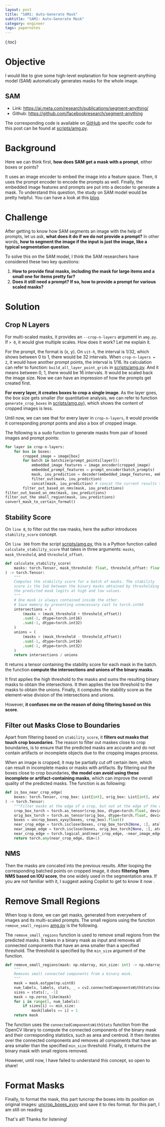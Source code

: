 ```yaml
---
layout: post
title: "SAM1: Auto-Generate Mask"
subtitle: "SAM1: Auto-Generate Mask"
category: engineer 
tags: papernotes 
---
```


{:toc}


# Objective 

I would like to give some high-level explanation for how segment-anything model (SAM) automatically generates masks for the whole image. 

## SAM 
- Link: https://ai.meta.com/research/publications/segment-anything/
- Github: https://github.com/facebookresearch/segment-anything


The corresponding code is available on [GitHub](https://github.com/facebookresearch/segment-anything) and the specific code for this post can be found at [scripts/amg.py](https://github.com/facebookresearch/segment-anything/blob/main/scripts/amg.py).


# Background

Here we can think first, **how does SAM get a mask with a prompt**, either boxes or points? 

It uses an image encoder to embed the image into a feature space. Then, it uses the prompt encoder to encode the prompts as well. Finally, the embedded image features and prompts are put into a decoder to generate a mask. To understand this question, the study on SAM model would be pretty helpful. You can have a look at this [blog](/post/sam_1_model).

# Challenge 

After getting to know how SAM segments an image with the help of prompts, let us ask, **what does it do if we do not provide a prompt?** In other words, **how to segment the image if the input is just the image, like a typical segmentation question**. 

To solve this on the SAM model, I think the SAM researchers have considered these two key questions:

1. **How to provide final masks, including the mask for large items and a small one for items pretty far?**
2. **Does it still need a prompt? If so, how to provide a prompt for various scaled masks?**


# Solution 

## Crop N Layers 
For multi-scaled masks, it provides an `--crop-n-layers` argument in `amg.py`. If `> 0`, it would give multiple scales. How does it work? Let me explain it. 

For the prompt, the format is (x, y). On `vit-h`, the interval is 1/32, which shows between 0 to 1, there would be 32 intervals. When `crop-n-layers = 2`, it would have another prompt points, the interval is 1/16. Its calculation can refer to function: `build_all_layer_point_grids` in [scripts/amg.py](https://github.com/facebookresearch/segment-anything/blob/main/scripts/amg.py). And it means between 0, 1, there would be 16 intervals. It would be scaled back the image size. Now we can have an impression of how the prompts get created first. 

**For every layer, it creates boxes to crop a single image**. As the layer goes, the box size gets smaller (for quantitative analysis, we can refer to function `generate_crop_boxes` in [scripts/amg.py](https://github.com/facebookresearch/segment-anything/blob/main/scripts/amg.py)), which shows the content of cropped images is less.

Until now, we can see that for every layer in `crop-n-layers`, it would provide it corresponding prompt points and also a box of cropped image. 

The following is a sudo function to generate masks from pair of boxed images and prompt points:

```python
for layer in crop-n-layers:
    for box in boxes:
        cropped_image = image[box]
        for batch in batchize(prompt_points[layer]):
            embedded_image_features = image_encoder(cropped_image)
            embedded_prompt_features = prompt_encoder(batch_prompts)
            mask, iou_prediction = decoder(embedded_image_features, embedded_prompt_features)
            filter_out(mask, iou_prediction)
            concat(mask, iou_prediction) # concat the current results to the previous ones
        filter_out_based_on_nms(mask, iou_predictions)
filter_out_based_on_nms(mask, iou_predictions)
filter_out_the small_region(mask, iou_predictions)
convert_mask_to_certain_format()

```

## Stability Score
On `line 8`, to filter out the raw masks, here the author introduces  `stability_score` concept. 

On `line 300` from the script [scripts/amg.py](https://github.com/facebookresearch/segment-anything/blob/main/scripts/amg.py), this is a Python function called `calculate_stability_score` that takes in three arguments: `masks`, `mask_threshold`, and `threshold_offset`. 

```python
def calculate_stability_score(
    masks: torch.Tensor, mask_threshold: float, threshold_offset: float
) -> torch.Tensor:
    """
    Computes the stability score for a batch of masks. The stability
    score is the IoU between the binary masks obtained by thresholding
    the predicted mask logits at high and low values.
    """
    # One mask is always contained inside the other.
    # Save memory by preventing unnecessary cast to torch.int64
    intersections = (
        (masks > (mask_threshold + threshold_offset))
        .sum(-1, dtype=torch.int16)
        .sum(-1, dtype=torch.int32)
    )
    unions = (
        (masks > (mask_threshold - threshold_offset))
        .sum(-1, dtype=torch.int16)
        .sum(-1, dtype=torch.int32)
    )
    return intersections / unions
```
It returns a tensor containing the stability score for each mask in the batch. the function **compute the intersections and unions of the binary masks**. 

It first applies the high threshold to the masks and sums the resulting binary masks to obtain the intersections. It then applies the low threshold to the masks to obtain the unions. Finally, it computes the stability score as the element-wise division of the intersections and unions. 

However, **it confuses me on the reason of doing filtering based on this score**.


## Filter out Masks Close to Boundaries

Apart from filtering based on `stability_score`, it **filters out masks that touch crop boundaries**. The reason to filter out maskes close to crop boundaries, is to ensure that the predicted masks are accurate and do not contain artifacts or incomplete objects due to the cropping images process. 

When an image is cropped, it may be partially cut off certain item, which can result in incomplete masks or masks with artifacts. By filtering out the boxes close to crop boundaries, **the model can avoid using these incomplete or artifact-containing masks**, which can improve the overall quality of the predicted masks. The function is as following: 

```python
def is_box_near_crop_edge(
    boxes: torch.Tensor, crop_box: List[int], orig_box: List[int], atol: float = 20.0
) -> torch.Tensor:
    """Filter masks at the edge of a crop, but not at the edge of the original image."""
    crop_box_torch = torch.as_tensor(crop_box, dtype=torch.float, device=boxes.device)
    orig_box_torch = torch.as_tensor(orig_box, dtype=torch.float, device=boxes.device)
    boxes = uncrop_boxes_xyxy(boxes, crop_box).float()
    near_crop_edge = torch.isclose(boxes, crop_box_torch[None, :], atol=atol, rtol=0)
    near_image_edge = torch.isclose(boxes, orig_box_torch[None, :], atol=atol, rtol=0)
    near_crop_edge = torch.logical_and(near_crop_edge, ~near_image_edge)
    return torch.any(near_crop_edge, dim=1)
```

## NMS
Then the masks are concated into the previous results. After looping the corresponding batched points on cropped image, it does **filtering from NMS based on IOU score**, the one widely used in the segmentation area. If you are not familiar with it, I suggest asking Copilot to get to know it now .


# Remove Small Regions
When loop is done, we can get masks, generated from everywhere of images and its multi-scaled prompts. The small regions using the function `remove_small_regions` [amg.py](https://github.com/facebookresearch/segment-anything/blob/main/segment_anything/utils/amg.py#L267) is the following. 

The `remove_small_regions` function is used to remove small regions from the predicted masks. It takes in a binary mask as input and removes all connected components that have an area smaller than a specified threshold. The threshold is specified by the `min_size` argument of the function.

```python
def remove_small_regions(mask: np.ndarray, min_size: int) -> np.ndarray:
    """
    Removes small connected components from a binary mask.
    """
    mask = mask.astype(np.uint8)
    num_labels, labels, stats, _ = cv2.connectedComponentsWithStats(mask, connectivity=4)
    sizes = stats[:, -1]
    mask = np.zeros_like(mask)
    for i in range(1, num_labels):
        if sizes[i] >= min_size:
            mask[labels == i] = 1
    return mask
```



The function uses the `connectedComponentsWithStats` function from the OpenCV library to compute the connected components of the binary mask and their corresponding statistics, such as area and centroid. It then iterates over the connected components and removes all components that have an area smaller than the specified `min_size` threshold. Finally, it returns the binary mask with small regions removed.

However, until now, I have failed to understand this concept, so open to share!


# Format Masks
Finally, to format the mask, this part tuncrop the boxes into its position on original images: [uncrop_boxes_xyxy](https://github.com/facebookresearch/segment-anything/blob/main/segment_anything/utils/amg.py#L267) and save it to rles format. for this part, I am still on reading 



That's all! Thanks for listening! 
